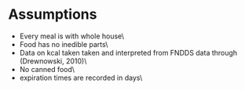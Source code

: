 # Assumptions

- Every meal is with whole house\
- Food has no inedible parts\
- Data on kcal taken taken and interpreted from FNDDS data through (Drewnowski, 2010)\
- No canned food\
- expiration times are recorded in days\
